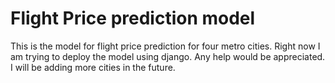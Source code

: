 # Flight Price prediction model
This is the model for flight price prediction for four metro cities. 
Right now I am trying to deploy the model using django.
Any help would be appreciated.
I will be adding more cities in the future.
